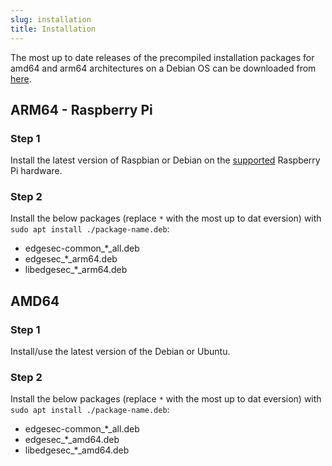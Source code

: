 ```yaml
---
slug: installation
title: Installation
---
```


The most up to date releases of the precompiled installation packages for amd64 and arm64 architectures on a Debian OS can be downloaded from [here](https://github.com/nqminds/EDGESec/releases).

## ARM64 - Raspberry Pi

### Step 1

Install the latest version of Raspbian or Debian on the [supported](/docs/devices) Raspberry Pi hardware.

### Step 2

Install the below packages (replace `*` with the most up to dat eversion) with `sudo apt install ./package-name.deb`:

- edgesec-common\_\*\_all.deb
- edgesec\_\*\_arm64.deb
- libedgesec\_\*\_arm64.deb

## AMD64

### Step 1

Install/use the latest version of the Debian or Ubuntu.

### Step 2

Install the below packages (replace `*` with the most up to dat eversion) with `sudo apt install ./package-name.deb`:

- edgesec-common\_\*\_all.deb
- edgesec\_\*\_amd64.deb
- libedgesec\_\*\_amd64.deb
